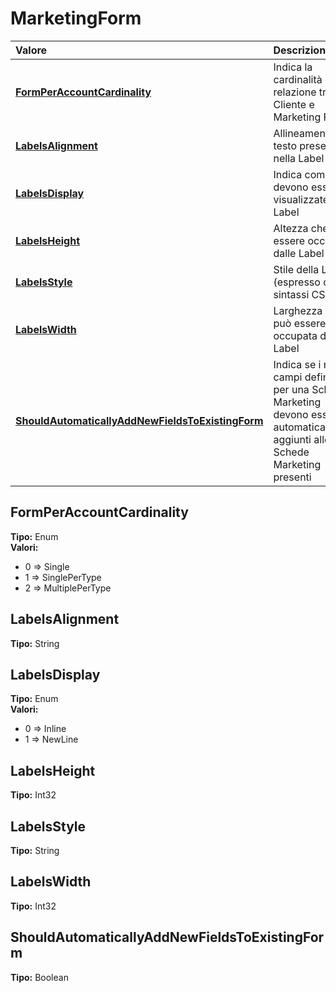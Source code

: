 # MarketingForm

| Valore | Descrizione |
| :--- | :--- |
| [**FormPerAccountCardinality**](marketingform.md#formperaccountcardinality) | Indica la cardinalità della relazione tra Cliente e Marketing Form |
| [**LabelsAlignment**](marketingform.md#labelsalignment) | Allineamento del testo presente nella Label |
| [**LabelsDisplay**](marketingform.md#labelsdisplay) | Indica come devono essere visualizzate le Label |
| [**LabelsHeight**](marketingform.md#labelsheight) | Altezza che può essere occupata dalle Label |
| [**LabelsStyle**](marketingform.md#labelsstyle) | Stile della Label \(espresso con sintassi CSS\) |
| [**LabelsWidth**](marketingform.md#labelswidth) | Larghezza che può essere occupata dalle Label |
| [**ShouldAutomaticallyAddNewFieldsToExistingForm**](marketingform.md#shouldautomaticallyaddnewfieldstoexistingform) | Indica se i nuovi campi definiti per una Scheda Marketing devono essere automaticamente aggiunti alle Schede Marketing presenti |

## FormPerAccountCardinality

**Tipo:** Enum  
**Valori:**

* 0 =&gt; Single
* 1 =&gt; SinglePerType
* 2 =&gt; MultiplePerType

## LabelsAlignment

**Tipo:** String

## LabelsDisplay

**Tipo:** Enum  
**Valori:**

* 0 =&gt; Inline
* 1 =&gt; NewLine

## LabelsHeight

**Tipo:** Int32

## LabelsStyle

**Tipo:** String

## LabelsWidth

**Tipo:** Int32

## ShouldAutomaticallyAddNewFieldsToExistingForm

**Tipo:** Boolean

